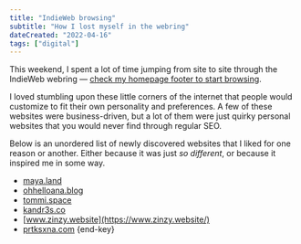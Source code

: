 ```yaml
---
title: "IndieWeb browsing"
subtitle: "How I lost myself in the webring"
dateCreated: "2022-04-16"
tags: ["digital"]
---
```


This weekend, I spent a lot of time jumping from site to site through the IndieWeb webring — [check my homepage footer to start browsing](/#webring).

I loved stumbling upon these little corners of the internet that people would customize to fit their own personality and preferences. A few of these websites were business-driven, but a lot of them were just quirky personal websites that you would never find through regular SEO.

Below is an unordered list of newly discovered websites that I liked for one reason or another. Either because it was just _so different_, or because it inspired me in some way.

- [maya.land](https://maya.land/)
- [ohhelloana.blog](https://ohhelloana.blog/)
- [tommi.space](https://tommi.space/)
- [kandr3s.co](https://kandr3s.co/)
- [www.zinzy.website](https://www.zinzy.website/)
- [prtksxna.com](https://prtksxna.com/) {end-key}
